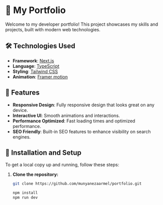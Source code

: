 # 🚀 My Portfolio

Welcome to my developer portfolio! This project showcases my skills and projects, built with modern web technologies.

## 🛠 Technologies Used

- **Framework**: [Next.js](https://nextjs.org/)
- **Language**: [TypeScript](https://www.typescriptlang.org/)
- **Styling**: [Tailwind CSS](https://tailwindcss.com/)
- **Animation**: [Framer motion](https://www.framer.com/motion/introduction/)

## 🌟 Features

- **Responsive Design**: Fully responsive design that looks great on any device.
- **Interactive UI**: Smooth animations and interactions.
- **Performance Optimized**: Fast loading times and optimized performance.
- **SEO Friendly**: Built-in SEO features to enhance visibility on search engines.

## 🚧 Installation and Setup

To get a local copy up and running, follow these steps:

1. **Clone the repository:**

   ```bash
   git clone https://github.com/munyanezaarmel/portfolio.git

   npm install
   npm run dev

